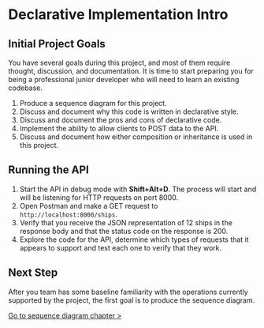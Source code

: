 # Declarative Implementation Intro

## Initial Project Goals

You have several goals during this project, and most of them require thought, discussion, and documentation. It is time to start preparing you for being a professional junior developer who will need to learn an existing codebase.

1. Produce a sequence diagram for this project.
2. Discuss and document why this code is written in declarative style.
3. Discuss and document the pros and cons of declarative code.
4. Implement the ability to allow clients to POST data to the API.
5. Discuss and document how either composition or inheritance is used in this project.


## Running the API

1. Start the API in debug mode with **Shift+Alt+D**. The process will start and will be listening for HTTP requests on port 8000.
2. Open Postman and make a GET request to `http://localhost:8000/ships`.
3. Verify that you receive the JSON representation of 12 ships in the response body and that the status code on the response is 200.
4. Explore the code for the API, determine which types of requests that it appears to support and test each one to verify that they work.

## Next Step

After you team has some baseline familiarity with the operations currently supported by the project, the first goal is to produce the sequence diagram.

[Go to sequence diagram chapter >](./SS_API_DECLARATIVE_SEQUENCE.md)